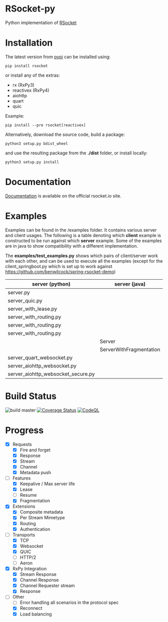 # RSocket-py

Python implementation of [RSocket](http://rsocket.io)

# Installation

The latest version from [pypi](https://pypi.org/project/rsocket/) can be installed using:

```shell
pip install rsocket
```

or install any of the extras:

* rx (RxPy3)
* reactivex (RxPy4)
* aiohttp
* quart
* quic

Example:

```shell
pip install --pre rsocket[reactivex]
```

Alternatively, download the source code, build a package:

```shell
python3 setup.py bdist_wheel
```

and use the resulting package from the **./dist** folder, or install locally:

```shell
python3 setup.py install
```

# Documentation

[Documentation](https://rsocket.io/guides/rsocket-py) is available on the official rsocket.io site.

# Examples

Examples can be found in the /examples folder. It contains various server and client usages. The following is a table
denoting which <b>client</b> example is constructed to be run against which <b>server</b> example. Some of the examples
are in java to show compatibility with a different implementation.

The **examples/test_examples.py** shows which pairs of client/server work with each other, and can be used to execute
all the examples
(except for the client_springboot.py which is set up to work against https://github.com/benwilcock/spring-rsocket-demo)

| server (python)                    | server (java)           | client (python)                    | client(java)    |
|------------------------------------|-------------------------|------------------------------------|-----------------|
| server.py                          |                         | client.py                          |                 |
| server_quic.py                     |                         | client_quic.py                     |                 |
| server_with_lease.py               |                         |                                    | ClientWithLease |
| server_with_routing.py             |                         | client_with_routing.py             | Client          |
| server_with_routing.py             |                         | client_rx.py                       |                 |
| server_with_routing.py             |                         | client_reconnect.py                |                 |
|                                    | Server                  | run_against_example_java_server.py |                 |
|                                    | ServerWithFragmentation | client_with_routing.py             |                 |
| server_quart_websocket.py          |                         | client_websocket.py                |                 |
| server_aiohttp_websocket.py        |                         | client_websocket.py                |                 |
| server_aiohttp_websocket_secure.py |                         | client_wss.py                      |                 |

# Build Status

![build master](https://github.com/rsocket/rsocket-py/actions/workflows/python-package.yml/badge.svg?branch=master)
[![Coverage Status](https://coveralls.io/repos/github/rsocket/rsocket-py/badge.svg?branch=master)](https://coveralls.io/github/rsocket/rsocket-py?branch=master)
[![CodeQL](https://github.com/rsocket/rsocket-py/actions/workflows/codeql-analysis.yml/badge.svg)](https://github.com/rsocket/rsocket-py/actions/workflows/codeql-analysis.yml)

# Progress

- [X] Requests
    - [X] Fire and forget
    - [X] Response
    - [X] Stream
    - [X] Channel
    - [X] Metadata push
- [ ] Features
    - [X] Keepalive / Max server life
    - [X] Lease
    - [ ] Resume
    - [X] Fragmentation
- [X] Extensions
    - [X] Composite metadata
    - [X] Per Stream Mimetype
    - [X] Routing
    - [X] Authentication
- [ ] Transports
    - [X] TCP
    - [X] Websocket
    - [X] QUIC
    - [ ] HTTP/2
    - [ ] Aeron
- [X] RxPy Integration
    - [X] Stream Response
    - [X] Channel Response
    - [X] Channel Requester stream
    - [X] Response
- [ ] Other
    - [ ] Error handling all scenarios in the protocol spec
    - [X] Reconnect
    - [X] Load balancing
